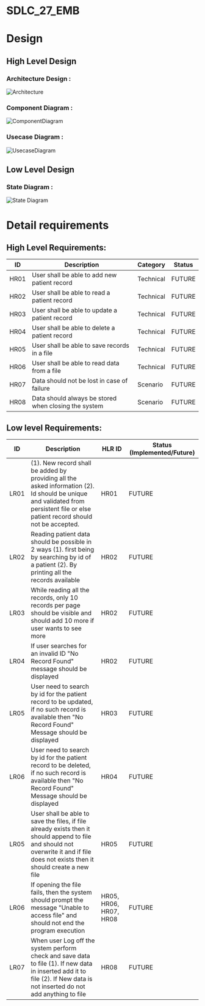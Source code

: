 # SDLC_27_EMB

# Design



## High Level Design

### Architecture Design :

![Architecture](https://github.com/ShettyGaneshprasad/SDLC_27_PatientVaccineManagement/blob/Production/2_Architecture/Architecture%20Diagram.png)

### Component Diagram :

![ComponentDiagram](https://github.com/ShettyGaneshprasad/SDLC_27_PatientVaccineManagement/blob/Production/2_Architecture/component%20diagram.PNG)

### Usecase Diagram :

![UsecaseDiagram](https://github.com/ShettyGaneshprasad/SDLC_27_PatientVaccineManagement/blob/Production/2_Architecture/Usecasehdl.jpg)

## Low Level Design



### State Diagram :

![State Diagram](https://github.com/ShettyGaneshprasad/SDLC_27_PatientVaccineManagement/blob/Production/2_Architecture/state%20diagram.png)

# Detail requirements


## High Level Requirements:

| ID   | Description                                          | Category  | Status |
| ---- | ---------------------------------------------------- | --------- | ------ |
| HR01 | User shall be able to add new patient record         | Technical | FUTURE |
| HR02 | User shall be able to read a patient record          | Technical | FUTURE |
| HR03 | User shall be able to update a patient record        | Technical | FUTURE |
| HR04 | User shall be able to delete a patient record        | Technical | FUTURE |
| HR05 | User shall be able to save records in a file         | Technical | FUTURE |
| HR06 | User shall be able to read data from a file          | Technical | FUTURE |
| HR07 | Data should not be lost in case of failure           | Scenario  | FUTURE |
| HR08 | Data should always be stored when closing the system | Scenario  | FUTURE |


## Low level Requirements:

| ID   | Description                                                                                                                                                                         | HLR ID                 | Status (Implemented/Future) |
| ---- | ----------------------------------------------------------------------------------------------------------------------------------------------------------------------------------- | ---------------------- | --------------------------- |
| LR01 | (1). New record shall be added by providing all the asked information (2). Id should be unique and validated from persistent file or else patient record should not be accepted.    | HR01                   | FUTURE                      |
| LR02 | Reading patient data should be possible in 2 ways (1). first being by searching by id of a patient (2). By printing all the records available                                       | HR02                   | FUTURE                      |
| LR03 | While reading all the records, only 10 records per page should be visible and should add 10 more if user wants to see more                                                          | HR02                   | FUTURE                      |
| LR04 | If user searches for an invalid ID "No Record Found" message should be displayed                                                                                                    | HR02                   | FUTURE                      |
| LR05 | User need to search by id for the patient record to be updated, if no such record is available then "No Record Found" Message should be displayed                                   | HR03                   | FUTURE                      |
| LR06 | User need to search by id for the patient record to be deleted, if no such record is available then "No Record Found" Message should be displayed                                   | HR04                   | FUTURE                      |
| LR05 | User shall be able to save the files, if file already exists then it should append to file and should not overwrite it and if file does not exists then it should create a new file | HR05                   | FUTURE                      |
| LR06 | If opening the file fails, then the system should prompt the message "Unable to access file" and should not end the program execution                                               | HR05, HR06, HR07, HR08 | FUTURE                      |
| LR07 | When user Log off the system perform check and save data to file (1). If new data in inserted add it to file (2). If New data is not inserted do not add anything to file           | HR08                   | FUTURE                      |
